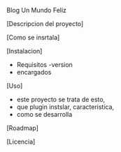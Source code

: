 Blog Un Mundo Feliz

[Descripcion del proyecto]

[Como se insrtala]

[Instalacion]
 - Requisitos
 -version
 - encargados
 
[Uso]
 - este proyecto se trata de esto, 
 - que plugin instslar, caracteristica, 
 - como se desarrolla
 
 [Roadmap]
 
 [Licencia]


